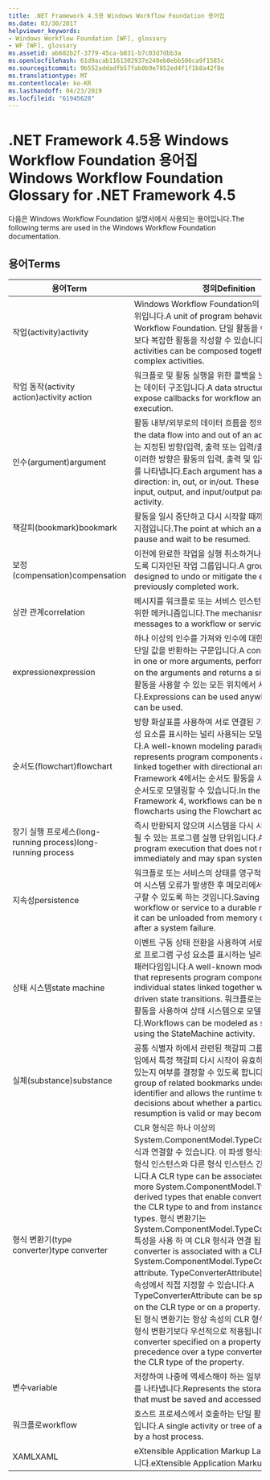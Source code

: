 ```yaml
---
title: .NET Framework 4.5용 Windows Workflow Foundation 용어집
ms.date: 03/30/2017
helpviewer_keywords:
- Windows Workflow Foundation [WF], glossary
- WF [WF], glossary
ms.assetid: ab682b2f-3779-45ca-b831-b7c03d7dbb3a
ms.openlocfilehash: 61d9acab1161302937e240eb8ebb506ca9f1585c
ms.sourcegitcommit: 9b552addadfb57fab0b9e7852ed4f1f1b8a42f8e
ms.translationtype: MT
ms.contentlocale: ko-KR
ms.lasthandoff: 04/23/2019
ms.locfileid: "61945628"
---
```

# <a name="windows-workflow-foundation-glossary-for-net-framework-45"></a><span data-ttu-id="b1d77-102">.NET Framework 4.5용 Windows Workflow Foundation 용어집</span><span class="sxs-lookup"><span data-stu-id="b1d77-102">Windows Workflow Foundation Glossary for .NET Framework 4.5</span></span>

<span data-ttu-id="b1d77-103">다음은 Windows Workflow Foundation 설명서에서 사용되는 용어입니다.</span><span class="sxs-lookup"><span data-stu-id="b1d77-103">The following terms are used in the Windows Workflow Foundation documentation.</span></span>

## <a name="terms"></a><span data-ttu-id="b1d77-104">용어</span><span class="sxs-lookup"><span data-stu-id="b1d77-104">Terms</span></span>

|<span data-ttu-id="b1d77-105">용어</span><span class="sxs-lookup"><span data-stu-id="b1d77-105">Term</span></span>|<span data-ttu-id="b1d77-106">정의</span><span class="sxs-lookup"><span data-stu-id="b1d77-106">Definition</span></span>|
|----------|----------------|
|<span data-ttu-id="b1d77-107">작업(activity)</span><span class="sxs-lookup"><span data-stu-id="b1d77-107">activity</span></span>|<span data-ttu-id="b1d77-108">Windows Workflow Foundation의 프로그램 동작 단위입니다.</span><span class="sxs-lookup"><span data-stu-id="b1d77-108">A unit of program behavior in Windows Workflow Foundation.</span></span> <span data-ttu-id="b1d77-109">단일 활동을 여러 개 결합하여 보다 복잡한 활동을 작성할 수 있습니다.</span><span class="sxs-lookup"><span data-stu-id="b1d77-109">Single activities can be composed together into more complex activities.</span></span>|
|<span data-ttu-id="b1d77-110">작업 동작(activity action)</span><span class="sxs-lookup"><span data-stu-id="b1d77-110">activity action</span></span>|<span data-ttu-id="b1d77-111">워크플로 및 활동 실행을 위한 콜백을 노출하는 데 사용되는 데이터 구조입니다.</span><span class="sxs-lookup"><span data-stu-id="b1d77-111">A data structure used to expose callbacks for workflow and activity execution.</span></span>|
|<span data-ttu-id="b1d77-112">인수(argument)</span><span class="sxs-lookup"><span data-stu-id="b1d77-112">argument</span></span>|<span data-ttu-id="b1d77-113">활동 내부/외부로의 데이터 흐름을 정의합니다.</span><span class="sxs-lookup"><span data-stu-id="b1d77-113">Defines the data flow into and out of an activity.</span></span> <span data-ttu-id="b1d77-114">각 인수에는 지정된 방향(입력, 출력 또는 입력/출력)이 있습니다. 이러한 방향은 활동의 입력, 출력 및 입력/출력 매개 변수를 나타냅니다.</span><span class="sxs-lookup"><span data-stu-id="b1d77-114">Each argument has a specified direction: in, out, or in/out. These represent the input, output, and input/output parameters of the activity.</span></span>|
|<span data-ttu-id="b1d77-115">책갈피(bookmark)</span><span class="sxs-lookup"><span data-stu-id="b1d77-115">bookmark</span></span>|<span data-ttu-id="b1d77-116">활동을 일시 중단하고 다시 시작할 때까지 대기할 수 있는 지점입니다.</span><span class="sxs-lookup"><span data-stu-id="b1d77-116">The point at which an activity can pause and wait to be resumed.</span></span>|
|<span data-ttu-id="b1d77-117">보정(compensation)</span><span class="sxs-lookup"><span data-stu-id="b1d77-117">compensation</span></span>|<span data-ttu-id="b1d77-118">이전에 완료한 작업을 실행 취소하거나 그 효과를 완화하도록 디자인된 작업 그룹입니다.</span><span class="sxs-lookup"><span data-stu-id="b1d77-118">A group of actions designed to undo or mitigate the effect of previously completed work.</span></span>|
|<span data-ttu-id="b1d77-119">상관 관계</span><span class="sxs-lookup"><span data-stu-id="b1d77-119">correlation</span></span>|<span data-ttu-id="b1d77-120">메시지를 워크플로 또는 서비스 인스턴스로 라우팅하기 위한 메커니즘입니다.</span><span class="sxs-lookup"><span data-stu-id="b1d77-120">The mechanism for routing messages to a workflow or service instance.</span></span>|
|<span data-ttu-id="b1d77-121">expression</span><span class="sxs-lookup"><span data-stu-id="b1d77-121">expression</span></span>|<span data-ttu-id="b1d77-122">하나 이상의 인수를 가져와 인수에 대한 작업을 수행하고 단일 값을 반환하는 구문입니다.</span><span class="sxs-lookup"><span data-stu-id="b1d77-122">A construct that takes in one or more arguments, performs an operation on the arguments and returns a single value.</span></span> <span data-ttu-id="b1d77-123">식은 활동을 사용할 수 있는 모든 위치에서 사용할 수 있습니다.</span><span class="sxs-lookup"><span data-stu-id="b1d77-123">Expressions can be used anywhere an activity can be used.</span></span>|
|<span data-ttu-id="b1d77-124">순서도(flowchart)</span><span class="sxs-lookup"><span data-stu-id="b1d77-124">flowchart</span></span>|<span data-ttu-id="b1d77-125">방향 화살표를 사용하여 서로 연결된 기호로 프로그램 구성 요소를 표시하는 널리 사용되는 모델링 패러다임입니다.</span><span class="sxs-lookup"><span data-stu-id="b1d77-125">A well-known modeling paradigm that represents program components as symbols linked together with directional arrows.</span></span>  <span data-ttu-id="b1d77-126">.NET Framework 4에서는 순서도 활동을 사용해 워크플로를 순서도로 모델링할 수 있습니다.</span><span class="sxs-lookup"><span data-stu-id="b1d77-126">In the .NET Framework 4, workflows can be modeled as flowcharts using the Flowchart activity.</span></span>|
|<span data-ttu-id="b1d77-127">장기 실행 프로세스(long-running process)</span><span class="sxs-lookup"><span data-stu-id="b1d77-127">long-running process</span></span>|<span data-ttu-id="b1d77-128">즉시 반환되지 않으며 시스템을 다시 시작할 때까지 계속될 수 있는 프로그램 실행 단위입니다.</span><span class="sxs-lookup"><span data-stu-id="b1d77-128">A unit of program execution that does not return immediately and may span system restarts.</span></span>|
|<span data-ttu-id="b1d77-129">지속성</span><span class="sxs-lookup"><span data-stu-id="b1d77-129">persistence</span></span>|<span data-ttu-id="b1d77-130">워크플로 또는 서비스의 상태를 영구적인 매체에 저장하여 시스템 오류가 발생한 후 메모리에서 언로드하거나 복구할 수 있도록 하는 것입니다.</span><span class="sxs-lookup"><span data-stu-id="b1d77-130">Saving the state of a workflow or service to a durable medium, so that it can be unloaded from memory or recovered after a system failure.</span></span>|
|<span data-ttu-id="b1d77-131">상태 시스템</span><span class="sxs-lookup"><span data-stu-id="b1d77-131">state machine</span></span>|<span data-ttu-id="b1d77-132">이벤트 구동 상태 전환을 사용하여 서로 연결된 개별 상태로 프로그램 구성 요소를 표시하는 널리 사용되는 모델링 패러다임입니다.</span><span class="sxs-lookup"><span data-stu-id="b1d77-132">A well-known modeling paradigm that represents program components as individual states linked together with event-driven state transitions.</span></span>  <span data-ttu-id="b1d77-133">워크플로는 StateMachine 활동을 사용하여 상태 시스템으로 모델링할 수 있습니다.</span><span class="sxs-lookup"><span data-stu-id="b1d77-133">Workflows can be modeled as state machines using the StateMachine activity.</span></span>|
|<span data-ttu-id="b1d77-134">실체(substance)</span><span class="sxs-lookup"><span data-stu-id="b1d77-134">substance</span></span>|<span data-ttu-id="b1d77-135">공통 식별자 하에서 관련된 책갈피 그룹을 나타내며, 런타임에서 특정 책갈피 다시 시작이 유효하거나 유효해질 수 있는지 여부를 결정할 수 있도록 합니다.</span><span class="sxs-lookup"><span data-stu-id="b1d77-135">Represents a group of related bookmarks under a common identifier and allows the runtime to make decisions about whether a particular bookmark resumption is valid or may become valid.</span></span>|
|<span data-ttu-id="b1d77-136">형식 변환기(type converter)</span><span class="sxs-lookup"><span data-stu-id="b1d77-136">type converter</span></span>|<span data-ttu-id="b1d77-137">CLR 형식은 하나 이상의 System.ComponentModel.TypeConverter 파생 형식과 연결할 수 있습니다. 이 파생 형식을 사용하면 CLR 형식 인스턴스와 다른 형식 인스턴스 간에 변환할 수 있습니다.</span><span class="sxs-lookup"><span data-stu-id="b1d77-137">A CLR type can be associated with one or more System.ComponentModel.TypeConverter derived types that enable converting instances of the CLR type to and from instances of other types.</span></span> <span data-ttu-id="b1d77-138">형식 변환기는 System.ComponentModel.TypeConverterAttribute 특성을 사용 하 여 CLR 형식과 연결 됩니다.</span><span class="sxs-lookup"><span data-stu-id="b1d77-138">A type converter is associated with a CLR type using the System.ComponentModel.TypeConverterAttribute attribute.</span></span>  <span data-ttu-id="b1d77-139">TypeConverterAttribute는 CLR 형식 또는 속성에서 직접 지정할 수 있습니다.</span><span class="sxs-lookup"><span data-stu-id="b1d77-139">A TypeConverterAttribute can be specified directly on the CLR type or on a property.</span></span> <span data-ttu-id="b1d77-140">속성에 대해 지정된 형식 변환기는 항상 속성의 CLR 형식에 대해 지정된 형식 변환기보다 우선적으로 적용됩니다.</span><span class="sxs-lookup"><span data-stu-id="b1d77-140">A type converter specified on a property always takes precedence over a type converter specified on the CLR type of the property.</span></span>|
|<span data-ttu-id="b1d77-141">변수</span><span class="sxs-lookup"><span data-stu-id="b1d77-141">variable</span></span>|<span data-ttu-id="b1d77-142">저장하여 나중에 액세스해야 하는 일부 데이터 스토리지를 나타냅니다.</span><span class="sxs-lookup"><span data-stu-id="b1d77-142">Represents the storage of some data that must be saved and accessed later.</span></span>|
|<span data-ttu-id="b1d77-143">워크플로</span><span class="sxs-lookup"><span data-stu-id="b1d77-143">workflow</span></span>|<span data-ttu-id="b1d77-144">호스트 프로세스에서 호출하는 단일 활동 또는 활동 트리입니다.</span><span class="sxs-lookup"><span data-stu-id="b1d77-144">A single activity or tree of activities invoked by a host process.</span></span>|
|<span data-ttu-id="b1d77-145">XAML</span><span class="sxs-lookup"><span data-stu-id="b1d77-145">XAML</span></span>|<span data-ttu-id="b1d77-146">eXtensible Application Markup Language의 약어입니다.</span><span class="sxs-lookup"><span data-stu-id="b1d77-146">eXtensible Application Markup Language</span></span>|
